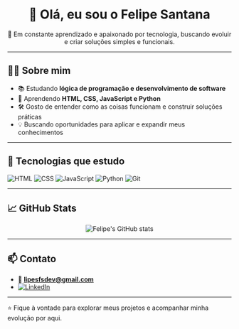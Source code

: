<h1 align="center">👋 Olá, eu sou o Felipe Santana</h1>

<p align="center">
🎯 Em constante aprendizado e apaixonado por tecnologia, buscando evoluir e criar soluções simples e funcionais.
</p>

---

## 🧑‍💻 Sobre mim

- 📚 Estudando **lógica de programação e desenvolvimento de software**
- 🌱 Aprendendo **HTML, CSS, JavaScript e Python**
- 🛠️ Gosto de entender como as coisas funcionam e construir soluções práticas
- 💡 Buscando oportunidades para aplicar e expandir meus conhecimentos

---

## 🚀 Tecnologias que estudo

![HTML](https://img.shields.io/badge/-HTML-333?style=for-the-badge&logo=html5)
![CSS](https://img.shields.io/badge/-CSS-333?style=for-the-badge&logo=css3)
![JavaScript](https://img.shields.io/badge/-JavaScript-333?style=for-the-badge&logo=javascript)
![Python](https://img.shields.io/badge/-Python-333?style=for-the-badge&logo=python)
![Git](https://img.shields.io/badge/-Git-333?style=for-the-badge&logo=git)

---

## 📈 GitHub Stats

<p align="center">
  <img src="https://github-readme-stats.vercel.app/api?username=Lipesfs&show_icons=true&theme=transparent&hide_border=true" alt="Felipe's GitHub stats" />
</p>

---

## 📫 Contato

- 📧 **lipesfsdev@gmail.com**
- [![LinkedIn](https://img.shields.io/badge/-LinkedIn-0A66C2?style=for-the-badge&logo=linkedin&logoColor=white)](www.linkedin.com/in/felipe-santana-582a6622a)


---

⭐ Fique à vontade para explorar meus projetos e acompanhar minha evolução por aqui.

